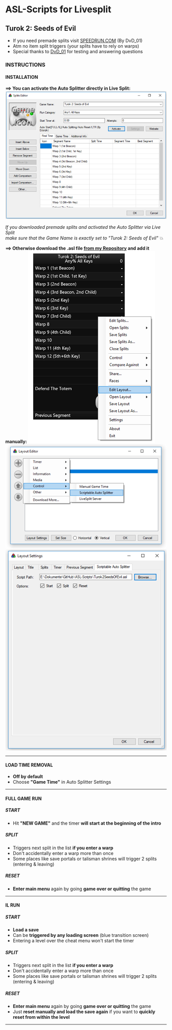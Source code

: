 # ASL-Scripts for Livesplit
## Turok 2: Seeds of Evil 
- If you need premade splits visit [SPEEDRUN.COM](http://www.speedrun.com/turok2/resources) (By DvD_01)
- Atm no item split triggers (your splits have to rely on warps) 
- Special thanks to [DvD_01](http://www.speedrun.com/user/DvD_01) for testing and answering questions

### INSTRUCTIONS
#### INSTALLATION

__⟹ You can activate the Auto Splitter directly in Live Split:__ 
![TL](https://github.com/DJorzik/ASL-Scripts/blob/master/Resources/T2SOE_INSTALL_LS.PNG?raw=true)

_If you downloaded premade splits and activated the Auto Splitter via Live Split_ <br/>
_make sure that the Game Name is exactly set to "Turok 2: Seeds of Evil"_ :boom:

__⟹ Otherwise download the .asl file [from my Repository](https://github.com/DJorzik/ASL-Scripts/releases) and add it manually:__ 
![TM1](https://github.com/DJorzik/ASL-Scripts/blob/master/Resources/T2SOE_INSTALL_M1.PNG?raw=true)
![TM2](https://github.com/DJorzik/ASL-Scripts/blob/master/Resources/T2SOE_INSTALL_M2.PNG?raw=true)
![TM3](https://github.com/DJorzik/ASL-Scripts/blob/master/Resources/T2SOE_INSTALL_M3.PNG?raw=true)

---

#### LOAD TIME REMOVAL
- __Off by default__
- Choose __"Game Time"__ in Auto Splitter Settings

---

#### FULL GAME RUN
##### START
- Hit __"NEW GAME"__ and the timer __will start at the beginning of the intro__
##### SPLIT
- Triggers next split in the list __if you enter a warp__
- Don't accidentally enter a warp more than once 
- Some places like save portals or talisman shrines will trigger 2 splits (entering & leaving)
##### RESET
- __Enter main menu__ again by going __game over or quitting__ the game

---

#### IL RUN
##### START
- __Load a save__
- Can be __triggered by any loading screen__ (blue transition screen)
- Entering a level over the cheat menu won't start the timer
##### SPLIT
- Triggers next split in the list __if you enter a warp__
- Don't accidentally enter a warp more than once 
- Some places like save portals or talisman shrines will trigger 2 splits (entering & leaving)
##### RESET
- __Enter main menu__ again by going __game over or quitting__ the game
- Just __reset manually and load the save again__ if you want to __quickly reset from within the level__

---
